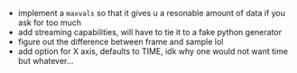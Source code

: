 
 - implement a `maxvals` so that it gives u a resonable amount of data if you ask for too much
 - add streaming capabilities, will have to tie it to a fake python generator
 - figure out the difference between frame and sample lol
 - add option for X axis, defaults to TIME, idk why one would not want time but whatever...
  
